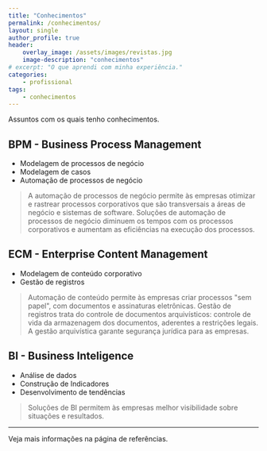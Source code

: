 ```yaml
---
title: "Conhecimentos"
permalink: /conhecimentos/
layout: single
author_profile: true
header:
    overlay_image: /assets/images/revistas.jpg
    image-description: "conhecimentos"
# excerpt: "O que aprendi com minha experiência."
categories:
    - profissional
tags:
    - conhecimentos
---
```


Assuntos com os quais tenho conhecimentos.

## BPM - Business Process Management

- Modelagem de processos de negócio
- Modelagem de casos 
- Automação de processos de negócio

> A automação de processos de negócio permite às empresas otimizar e rastrear processos corporativos que são transversais
a áreas de negócio e sistemas de software. Soluções de automação de processos de negócio diminuem os tempos com os processos 
corporativos e aumentam as eficiências na execução dos processos.

## ECM - Enterprise Content Management

- Modelagem de conteúdo corporativo
- Gestão de registros

> Automação de conteúdo permite às empresas criar processos "sem papel", com documentos e assinaturas eletrônicas. Gestão de registros
trata do controle de documentos arquivísticos: controle de vida da armazenagem dos documentos, aderentes a restrições legais. A gestão 
arquivística garante segurança jurídica para as empresas.

## BI - Business Inteligence

- Análise de dados 
- Construção de Indicadores
- Desenvolvimento de tendências

> Soluções de BI permitem às empresas melhor visibilidade sobre situações e resultados.


---

Veja mais informações na página de referências.
